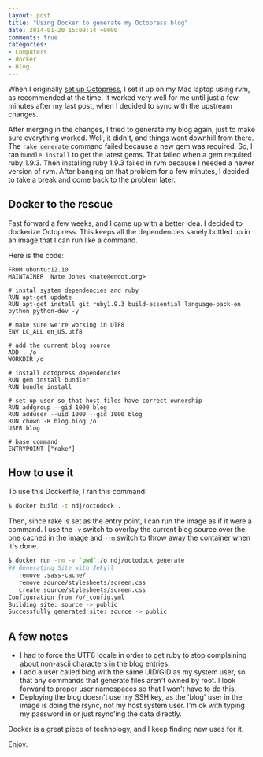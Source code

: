 ```yaml
---
layout: post
title: "Using Docker to generate my Octopress blog"
date: 2014-01-20 15:09:14 +0000
comments: true
categories: 
- Computers
- docker
- Blog
---
```


When I originally [set up Octopress](/2011/11/05/wordpress-to-octopress/), I set it up on my Mac laptop using rvm, as recommended at the time.  It worked very well for me until just a few minutes after my last post, when I decided to sync with the upstream changes.

After merging in the changes, I tried to generate my blog again, just to make sure everything worked.  Well, it didn't, and things went downhill from there.  The `rake generate` command failed because a new gem was required.  So, I ran `bundle install` to get the latest gems.  That failed when a gem required ruby 1.9.3.  Then installing ruby 1.9.3 failed in rvm because I needed a newer version of rvm.  After banging on that problem for a few minutes, I decided to take a break and come back to the problem later.

## Docker to the rescue

Fast forward a few weeks, and I came up with a better idea.  I decided to dockerize Octopress.  This keeps all the dependencies sanely bottled up in an image that I can run like a command.

Here is the code:

```
FROM ubuntu:12.10
MAINTAINER  Nate Jones <nate@endot.org>

# instal system dependencies and ruby
RUN apt-get update
RUN apt-get install git ruby1.9.3 build-essential language-pack-en python python-dev -y

# make sure we're working in UTF8
ENV LC_ALL en_US.utf8

# add the current blog source
ADD . /o
WORKDIR /o

# install octopress dependencies
RUN gem install bundler
RUN bundle install

# set up user so that host files have correct ownership
RUN addgroup --gid 1000 blog
RUN adduser --uid 1000 --gid 1000 blog
RUN chown -R blog.blog /o
USER blog

# base command
ENTRYPOINT ["rake"]
```

## How to use it

To use this Dockerfile, I ran this command:

``` sh
$ docker build -t ndj/octodock .
```

Then, since rake is set as the entry point, I can run the image as if it were a command.  I use the `-v` switch to overlay the current blog source over the one cached in the image and `-rm` switch to throw away the container when it's done.

``` sh
$ docker run -rm -v `pwd`:/o ndj/octodock generate
## Generating Site with Jekyll
   remove .sass-cache/
   remove source/stylesheets/screen.css
   create source/stylesheets/screen.css
Configuration from /o/_config.yml
Building site: source -> public
Successfully generated site: source -> public
```

## A few notes

* I had to force the UTF8 locale in order to get ruby to stop complaining about non-ascii characters in the blog entries.
* I add a user called blog with the same UID/GID as my system user, so that any commands that generate files aren't owned by root.  I look forward to proper user namespaces so that I won't have to do this.
* Deploying the blog doesn't use my SSH key, as the 'blog' user in the image is doing the rsync, not my host system user.  I'm ok with typing my password in or just rsync'ing the data directly.

Docker is a great piece of technology, and I keep finding new uses for it.

Enjoy.
